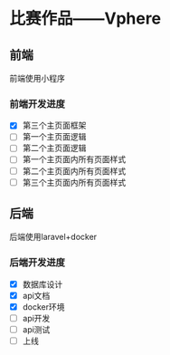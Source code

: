 # 比赛作品——Vphere

## 前端

前端使用小程序

### 前端开发进度
- [x] 第三个主页面框架
- [ ] 第一个主页面逻辑
- [ ] 第二个主页面逻辑
- [ ] 第一个主页面内所有页面样式
- [ ] 第二个主页面内所有页面样式
- [ ] 第三个主页面内所有页面样式

## 后端

后端使用laravel+docker

### 后端开发进度

- [x] 数据库设计
- [x] api文档
- [x] docker环境
- [ ] api开发
- [ ] api测试
- [ ] 上线
